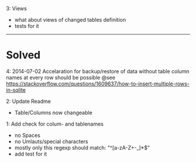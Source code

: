 3: Views
  * what about views of changed tables definition
  * tests for it


________________________________________________________________________________

# Solved

4: 2014-07-02 Accelaration for backup/restore of data without table column names at every row should be possible
   @see https://stackoverflow.com/questions/1609637/how-to-insert-multiple-rows-in-sqlite

2: Update Readme
  * Table/Columns now changeable

1: Add check for colum- and tablenames
  * no Spaces
  * no Umlauts/special characters
  * mostly only this regexp should match: "^[a-zA-Z+-_]*$"
  * add test for it


 
